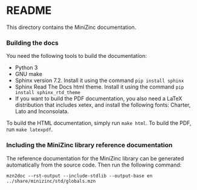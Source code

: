 # README #

This directory contains the MiniZinc documentation.

### Building the docs ###

You need the following tools to build the documentation:

* Python 3
* GNU make
* Sphinx version 7.2. Install it using the command
  `pip install sphinx`
* Sphinx Read The Docs html theme. Install it using the command
  `pip install sphinx_rtd_theme`
* If you want to build the PDF documentation, you also need a LaTeX
  distribution that includes xetex, and install the following fonts: Charter,
  Lato and Inconsolata.

To build the HTML documentation, simply run `make html`. To build the PDF, run `make latexpdf`.

### Including the MiniZinc library reference documentation ###

The reference documentation for the MiniZinc library can be generated
automatically from the source code. Then run the following command:

``mzn2doc --rst-output --include-stdlib --output-base en ../share/minizinc/std/globals.mzn``

